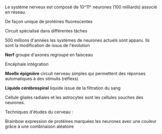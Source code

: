 Le système nerveux est composé de 10^11^ neurones (100 milliards)
associé en réseau.

De façon unique de protéines fluorescentes

Circuit spécialisé dans différentes tâches

500 millions d'années les systèmes de neurones actuels sont apparu. Ils
sont la modification de issus de l'évolution

__Nerf__ groupe d'axones regroupé en faisceau

Encéphale intégration

__Moelle épignière__ circuit nerveau simples qui permettent des réponses
automatiques à des stimulis (réflexs)

__Liquide cérébrospiral__ liquide issue de la filtration du sang

Cellule gliales radiales et les astrocytes sont les cellules souches des
neurones.

Techniques d'études du cerveau :

Brainbow expression de protéines marquées les neurones avec une couleur
grâce à une combinaison aléatoire
